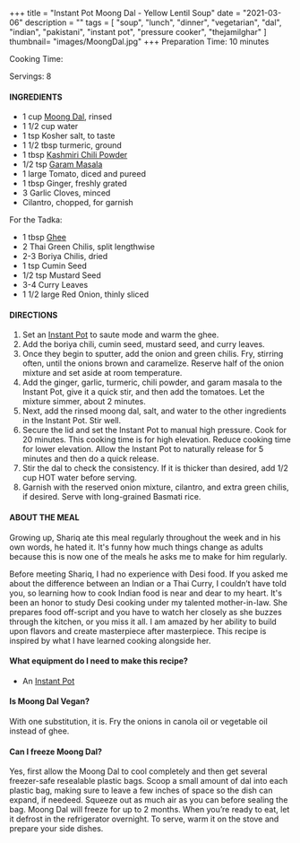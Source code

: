 +++
title = "Instant Pot Moong Dal - Yellow Lentil Soup"
date = "2021-03-06"
description = ""
tags = [
    "soup",
    "lunch",
    "dinner",
    "vegetarian", 
    "dal", 
    "indian", 
    "pakistani", 
    "instant pot", 
    "pressure cooker",
    "thejamilghar"
]
thumbnail= "images/MoongDal.jpg"
+++
Preparation Time: 10 minutes

Cooking Time: 

Servings: 8 <!--more-->

#### INGREDIENTS 

* 1 cup [Moong Dal](https://amzn.to/3rCtNAB), rinsed   
* 1 1/2 cup water 
* 1 tsp Kosher salt, to taste
* 1 1/2 tbsp turmeric, ground 
* 1 tbsp [Kashmiri Chili Powder](https://amzn.to/3jP2lMC) 
* 1/2 tsp [Garam Masala](https://amzn.to/3u0tvEX)
* 1 large Tomato, diced and pureed 
* 1 tbsp Ginger, freshly grated 
* 3 Garlic Cloves, minced 
* Cilantro, chopped, for garnish 

For the Tadka: 

* 1 tbsp [Ghee](https://amzn.to/2ZkJkrW) 
* 2 Thai Green Chilis, split lengthwise 
* 2-3 Boriya Chilis, dried 
* 1 tsp Cumin Seed
* 1/2 tsp Mustard Seed
* 3-4 Curry Leaves   
* 1 1/2 large Red Onion, thinly sliced

#### DIRECTIONS 

1. Set an [Instant Pot](https://amzn.to/3qfNYCZ) to saute mode and warm the ghee. 
2. Add the boriya chili, cumin seed, mustard seed, and curry leaves. 
3. Once they begin to sputter, add the onion and green chilis. Fry, stirring often, until the onions brown and caramelize. Reserve half of the onion mixture and set aside at room temperature. 
4. Add the ginger, garlic, turmeric, chili powder, and garam masala to the Instant Pot, give it a quick stir, and then add the tomatoes. Let the mixture simmer, about 2 minutes. 
5. Next, add the rinsed moong dal, salt, and water to the other ingredients in the Instant Pot. Stir well. 
6. Secure the lid and set the Instant Pot to manual high pressure. Cook for 20 minutes. This cooking time is for high elevation. Reduce cooking time for lower elevation. Allow the Instant Pot to naturally release for 5 minutes and then do a quick release. 
7. Stir the dal to check the consistency. If it is thicker than desired, add 1/2 cup HOT water before serving. 
8. Garnish with the reserved onion mixture, cilantro, and extra green chilis, if desired. Serve with long-grained Basmati rice. 

#### ABOUT THE MEAL 

Growing up, Shariq ate this meal regularly throughout the week and in his own words, he hated it. It's funny how much things change as adults because this is now one of the meals he asks me to make for him regularly. 

Before meeting Shariq, I had no experience with Desi food. If you asked me about the difference between an Indian or a Thai Curry, I couldn’t have told you, so learning how to cook Indian food is near and dear to my heart. It's been an honor to study Desi cooking under my talented mother-in-law. She prepares food off-script and you have to watch her closely as she buzzes through the kitchen, or you miss it all. I am amazed by her ability to build upon flavors and create masterpiece after masterpiece. This recipe is inspired by what I have learned cooking alongside her.

#### What equipment do I need to make this recipe?

* An [Instant Pot](https://amzn.to/3qCCLwi) 

#### Is Moong Dal Vegan? 

With one substitution, it is. Fry the onions in canola oil or vegetable oil instead of ghee. 

#### Can I freeze Moong Dal? 

Yes, first allow the Moong Dal to cool completely and then get several freezer-safe resealable plastic bags. Scoop a small amount of dal into each plastic bag, making sure to leave a few inches of space so the dish can expand, if needeed. Squeeze out as much air as you can before sealing the bag. Moong Dal will freeze for up to 2 months. When you’re ready to eat, let it defrost in the refrigerator overnight. To serve, warm it on the stove and prepare your side dishes.
